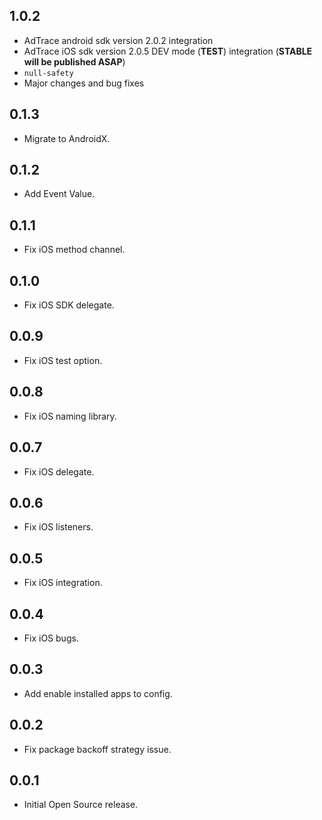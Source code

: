 ## 1.0.2

* AdTrace android sdk version 2.0.2 integration
* AdTrace iOS sdk version 2.0.5 DEV mode (**TEST**) integration (**STABLE will be published ASAP**)
* `null-safety`
* Major changes and bug fixes

## 0.1.3

* Migrate to AndroidX.

## 0.1.2

* Add Event Value.

## 0.1.1

* Fix iOS method channel.

## 0.1.0

* Fix iOS SDK delegate.

## 0.0.9

* Fix iOS test option.

## 0.0.8

* Fix iOS naming library.

## 0.0.7

* Fix iOS delegate.

## 0.0.6

* Fix iOS listeners.

## 0.0.5

* Fix iOS integration.

## 0.0.4

* Fix iOS bugs.

## 0.0.3

* Add enable installed apps to config.

## 0.0.2

* Fix package backoff strategy issue.

## 0.0.1

* Initial Open Source release.


